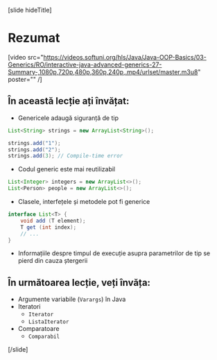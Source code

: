 [slide hideTitle]

# Rezumat

[video src="https://videos.softuni.org/hls/Java/Java-OOP-Basics/03-Generics/RO/interactive-java-advanced-generics-27-Summary-,1080p,720p,480p,360p,240p,.mp4/urlset/master.m3u8" poster="" /]

## În această lecție ați învățat:

- Genericele adaugă siguranță de tip
```java
List<String> strings = new ArrayList<String>();

strings.add("1");
strings.add("2");
strings.add(3); // Compile-time error
```
- Codul generic este mai reutilizabil
```java
List<Integer> integers = new ArrayList<>();
List<Person> people = new ArrayList<>();
```
- Clasele, interfețele și metodele pot fi generice
```java
interface List<T> {
    void add (T element);
    T get (int index);
    // ...
}
```
- Informațiile despre timpul de execuție asupra parametrilor de tip se pierd din cauza ștergerii


## În următoarea lecție, veți învăța:

- Argumente variabile (`Varargs`) în Java
- Iteratori
     - `Iterator`
     - `ListaIterator`
- Comparatoare
     - `Comparabil`


[/slide]
